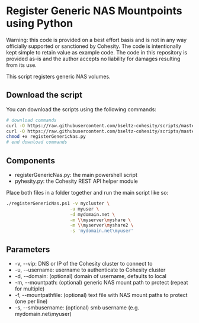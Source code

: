 # Register Generic NAS Mountpoints using Python

Warning: this code is provided on a best effort basis and is not in any way officially supported or sanctioned by Cohesity. The code is intentionally kept simple to retain value as example code. The code in this repository is provided as-is and the author accepts no liability for damages resulting from its use.

This script registers generic NAS volumes.

## Download the script

You can download the scripts using the following commands:

```bash
# download commands
curl -O https://raw.githubusercontent.com/bseltz-cohesity/scripts/master/python/registerGenericNas/registerGenericNas.py
curl -O https://raw.githubusercontent.com/bseltz-cohesity/scripts/master/python/pyhesity.py
chmod +x registerGenericNas.py
# end download commands
```

## Components

* registerGenericNas.py: the main powershell script
* pyhesity.py: the Cohesity REST API helper module

Place both files in a folder together and run the main script like so:

```bash
./registerGenericNas.ps1 -v mycluster \
                        -u myuser \
                        -d mydomain.net \
                        -m \\myserver\myshare \
                        -m \\myserver\myshare2 \
                        -s 'mydomain.net\myuser'
```

## Parameters

* -v, --vip: DNS or IP of the Cohesity cluster to connect to
* -u, --username: username to authenticate to Cohesity cluster
* -d, --domain: (optional) domain of username, defaults to local
* -m, --mountpath: (optional) generic NAS mount path to protect (repeat for multiple)
* -f, --mountpathfile: (optional) text file with NAS mount paths to protect (one per line)
* -s, --smbusername: (optional) smb username (e.g. mydomain.net\myuser)

